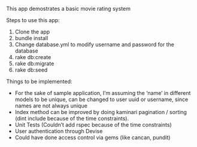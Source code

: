 <p> This app demostrates a basic movie rating system</p>

Steps to use this app:
1) Clone the app
2) bundle install
3) Change database.yml to modify username and password for the database
4) rake db:create
5) rake db:migrate
6) rake db:seed


Things to be implemented:
- For the sake of sample application, I’m assuming the ‘name’ in different models to be unique, can be changed to user uuid or username, since names are not always unique
- Index method can be improved by doing kaminari pagination / sorting (dint include because of the time constraints).
- Unit Tests (Couldn’t add rspec because of the time constraints)
- User authentication through Devise
- Could have done access control via gems (like cancan, pundit)
